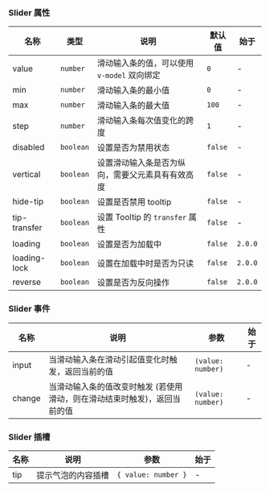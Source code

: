 ### Slider 属性

| 名称         | 类型      | 说明                                             | 默认值  | 始于    |
| ------------ | --------- | ------------------------------------------------ | ------- | ------- |
| value        | `number`  | 滑动输入条的值，可以使用 `v-model` 双向绑定      | `0`     | -       |
| min          | `number`  | 滑动输入条的最小值                               | `0`     | -       |
| max          | `number`  | 滑动输入条的最大值                               | `100`   | -       |
| step         | `number`  | 滑动输入条每次值变化的跨度                       | `1`     | -       |
| disabled     | `boolean` | 设置是否为禁用状态                               | `false` | -       |
| vertical     | `boolean` | 设置滑动输入条是否为纵向，需要父元素具有有效高度 | `false` | -       |
| hide-tip     | `boolean` | 设置是否禁用 tooltip                             | `false` | -       |
| tip-transfer | `boolean` | 设置 Tooltip 的 `transfer` 属性                  | `false` | -       |
| loading      | `boolean` | 设置是否为加载中                                 | `false` | `2.0.0` |
| loading-lock | `boolean` | 设置在加载中时是否为只读                         | `false` | `2.0.0` |
| reverse      | `boolean` | 设置是否为反向操作                               | `false` | `2.0.0` |

### Slider 事件

| 名称   | 说明                                                                      | 参数              | 始于 |
| ------ | ------------------------------------------------------------------------- | ----------------- | ---- |
| input  | 当滑动输入条在滑动引起值变化时触发，返回当前的值                          | `(value: number)` | -    |
| change | 当滑动输入条的值改变时触发 (若使用滑动，则在滑动结束时触发)，返回当前的值 | `(value: number)` | -    |

### Slider 插槽

| 名称 | 说明               | 参数                | 始于 |
| ---- | ------------------ | ------------------- | ---- |
| tip  | 提示气泡的内容插槽 | `{ value: number }` | -    |
